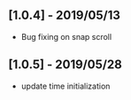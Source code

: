 ## [1.0.4] - 2019/05/13

- Bug fixing on snap scroll

## [1.0.5] - 2019/05/28

- update time initialization
